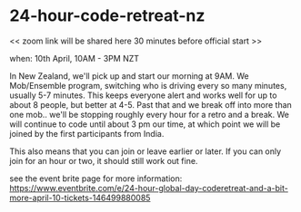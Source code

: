 # 24-hour-code-retreat-nz

<< zoom link will be shared here 30 minutes before official start >>

when: 10th April, 10AM - 3PM NZT

In New Zealand, we'll pick up and start our morning at 9AM. We Mob/Ensemble program, switching who is driving every so many minutes, usually 5-7 minutes. This keeps everyone alert and works well for up to about 8 people, but better at 4-5. Past that and we break off into more than one mob.. we'll be stopping roughly every hour for a retro and a break. We will continue to code until about 3 pm our time, at which point we will be joined by the first participants from India.

This also means that you can join or leave earlier or later. If you can only join for an hour or two, it should still work out fine.

see the event brite page for more information: https://www.eventbrite.com/e/24-hour-global-day-coderetreat-and-a-bit-more-april-10-tickets-146499880085

